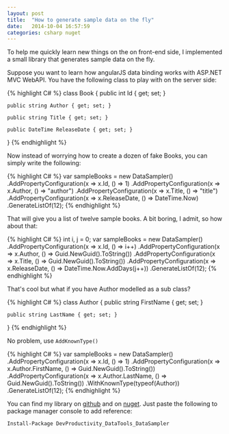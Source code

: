 ```yaml
---
layout: post
title:  "How to generate sample data on the fly"
date:   2014-10-04 16:57:59
categories: csharp nuget
---
```

To help me quickly learn new things on the on front-end side, I implemented a small library that generates sample data on the fly.

Suppose you want to learn how angularJS data binding works with ASP.NET MVC WebAPI. You have the following class to play with on the server side:

{% highlight C# %}
class Book
{
    public int Id { get; set; }

    public string Author { get; set; }

    public string Title { get; set; }

    public DateTime ReleaseDate { get; set; }
}
{% endhighlight %}

Now instead of worrying how to create a dozen of fake Books, you can simply write the following:

{% highlight C# %}
var sampleBooks = new DataSampler<Book>()
        .AddPropertyConfiguration(x => x.Id, () => 1)
        .AddPropertyConfiguration(x => x.Author, () => "author")
        .AddPropertyConfiguration(x => x.Title, () => "title")
        .AddPropertyConfiguration(x => x.ReleaseDate, () => DateTime.Now)
        .GenerateListOf(12);
{% endhighlight %}

That will give you a list of twelve sample books. A bit boring, I admit, so how about that:

{% highlight C# %}
int i, j = 0;
var sampleBooks = new DataSampler<Book>()
        .AddPropertyConfiguration(x => x.Id, () => i++)
        .AddPropertyConfiguration(x => x.Author, () => Guid.NewGuid().ToString())
        .AddPropertyConfiguration(x => x.Title, () => Guid.NewGuid().ToString())
        .AddPropertyConfiguration(x => x.ReleaseDate, () => DateTime.Now.AddDays(j++))
        .GenerateListOf(12);
{% endhighlight %}

That's cool but what if you have Author modelled as a sub class?

{% highlight C# %}
class Author
{
    public string FirstName { get; set; }

    public string LastName { get; set; }
}
{% endhighlight %}

No problem, use `AddKnownType()`

{% highlight C# %}
var sampleBooks = new DataSampler<Book>()
        .AddPropertyConfiguration(x => x.Id, () => 1)
        .AddPropertyConfiguration(x => x.Author.FirstName, () => Guid.NewGuid().ToString())
        .AddPropertyConfiguration(x => x.Author.LastName, () => Guid.NewGuid().ToString())
        .WithKnownType(typeof(Author))
        .GenerateListOf(12);
{% endhighlight %}

You can find my library on [github] and on [nuget]. Just paste the following to package manager console to add reference:

`Install-Package DevProductivity_DataTools_DataSampler`

[github]: https://github.com/benetkiewicz/DataSampler/
[nuget]: https://www.nuget.org/packages/DevProductivity_DataTools_DataSampler/
